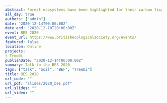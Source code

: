 ```yaml
---
abstract: Forest ecosystems have been highlighted for their carbon fixation potential in both above- and belowground compartments, especially in species-rich forests. Soil microbial communities are strongly linked to soil carbon sequestration, and it is suggested that this link is mediated by the tree community, likely due to modifications of micro-environmental conditions (i.e. micro-climate, soil quality, and biotic conditions). We further expect that these relationships will depend on the scale considered, with local (i.e., at the level of a tree species pair, TSP) and neighborhood (i.e., the surrounding trees of a TSP) scale processes influencing soil conditions. We studied soil carbon concentration and the microbial community composition of 180 TSPs along a gradient of tree species richness ranging from 1 to 16 per plot in the Chinese subtropical forest experiment (BEF-China). Tree productivity and different tree functional traits were measured at both the TSP level and neighborhood level. We tested the effects of tree productivity, functional trait identity and dissimilarity on soil carbon concentrations, and if these links were mediated by the soil microbial biomass and micro-environmental conditions. Tree productivity, together with tree functional traits, modulated micro-environmental conditions with substantial consequences for soil microbial biomass. Especially, soil microbial biomass was modified by root morphological traits at both TSP and neighborhood levels. However, the effects of the root morphological traits on microbial biomass were highly scale-dependent, with a positive effect of root morphological traits at the TSP level but a negative effect at the neighborhood level. Moreover, our analyses showed a strong positive correlation between soil microbial biomass and soil carbon concentration. We found that soil carbon concentrations increased with historical carbon concentrations, themselves strongly affected by the plot topography. However, soil carbon concentrations decreased over time. Besides, soil carbon concentration increased with tree productivity and root morphological traits at the neighborhood level. Altogether, these results imply that mechanistic studies on the drivers of microbial biomass and soil carbon sequestration need to consider the different spatial scales at which the underlying mechanisms act. Moreover, quantification of the different soil carbon pools is critical to the understanding of microbial community–soil carbon stock relationships.
all_day: true
authors: ["admin"]
date: "2020-12-14T00:00:00Z"
date_end: "2020-12-18T20:00:00Z"
event: BES 2020
event_url: https://www.britishecologicalsociety.org/events/
featured: false
location: Online
projects:
- TreeDi
publishDate: "2020-12-14T00:00:00Z"
summary: Talk to the BES 2020
tags: ["talk", "Soil", "BEF", "TreeDi"]
title: BES 2020
url_code: ""
url_pdf: "slides/2020_bes.pdf"
url_slides: ""
url_video: ""
---
```

